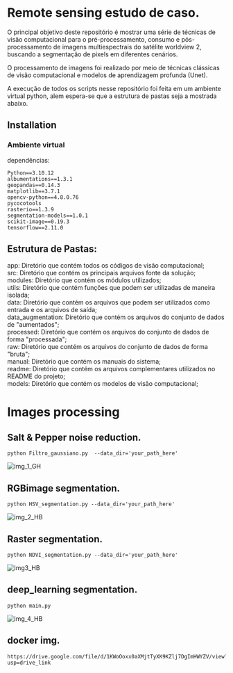 # Remote sensing estudo de caso.
O principal objetivo deste repositório é mostrar uma série de técnicas de visão computacional para o pré-processamento, 
consumo e pós-processamento de imagens multiespectrais do satélite worldview 2, buscando a segmentação de pixels em diferentes cenários.

O processamento de imagens foi realizado por meio de técnicas clássicas de visão computacional e modelos de aprendizagem profunda (Unet).

A execução de todos os scripts nesse repositório foi feita em um ambiente virtual python, alem espera-se que a estrutura de pastas seja a mostrada abaixo.

## Installation
### Ambiente virtual
dependências:

    Python==3.10.12
    albumentations==1.3.1 
    geopandas==0.14.3
    matplotlib==3.7.1  
    opencv-python==4.8.0.76 
    pycocotools
    rasterio==1.3.9
    segmentation-models==1.0.1
    scikit-image==0.19.3
    tensorflow==2.11.0

## Estrutura de Pastas:
app: Diretório que contém todos os códigos de visão computacional;  
src: Diretório que contém os principais arquivos fonte da solução;  
modules: Diretório que contém os módulos utilizados;  
utils: Diretório que contém funções que podem ser utilizadas de maneira isolada;  
data: Diretório que contém os arquivos que podem ser utilizados como entrada e os arquivos de saída;  
data_augmentation: Diretório que contém os arquivos do conjunto de dados de "aumentados";  
processed: Diretório que contém os arquivos do conjunto de dados de forma "processada";  
raw: Diretório que contém os arquivos do conjunto de dados de forma "bruta";  
manual: Diretório que contém os manuais do sistema;  
readme: Diretório que contém os arquivos complementares utilizados no README do projeto;  
models: Diretório que contém os modelos de visão computacional;

# Images processing
## Salt & Pepper noise reduction.
    python Filtro_gaussiano.py  --data_dir='your_path_here'

![img_1_GH](https://github.com/JorgeEBenitezC/Remote_Sensing_case-wordview2-/assets/164698211/2b17e7b8-7a26-4329-a584-43937e5b5d54)

## RGBimage segmentation.
    python HSV_segmentation.py --data_dir='your_path_here'
    
![img_2_HB](https://github.com/JorgeEBenitezC/Remote_Sensing_case-wordview2-/assets/164698211/ccea159d-f752-4c5b-aead-91aad8e8fbf8)

    
## Raster segmentation.
    python NDVI_segmentation.py --data_dir='your_path_here'
    
![img3_HB](https://github.com/JorgeEBenitezC/Remote_Sensing_case-wordview2-/assets/164698211/fd8663f5-75ef-47e6-9624-9d664e3faca5)


## deep_learning segmentation.
    python main.py 
    
![img_4_HB](https://github.com/JorgeEBenitezC/Remote_Sensing_case-wordview2-/assets/164698211/3af51f28-45b6-45f1-9869-daabc662860c)

## docker img.
    https://drive.google.com/file/d/1KWoOoxx0aXMjtTyXK9KZlj7DgImHWYZV/view?usp=drive_link

